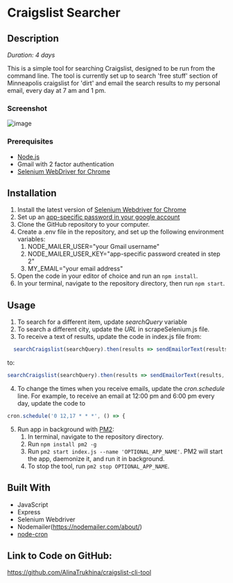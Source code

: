 # Craigslist Searcher

## Description

_Duration: 4 days_

This is a simple tool for searching Craigslist, designed to be run from the command line. The tool is currently set up to search 'free stuff' section of Minneapolis craigslist for 'dirt' and email the search results to my personal email, every day at 7 am and 1 pm.

### Screenshot
![image](https://github.com/AlinaTrukhina/craigslist-cli-tool/assets/46235932/67b4afbe-b7d7-4828-b304-ce04c320f8fd)

### Prerequisites

- [Node.js](https://nodejs.org/en/)
- Gmail with 2 factor authentication
- [Selenium WebDriver for Chrome](https://chromedriver.chromium.org/downloads)

## Installation

1. Install the latest version of [Selenium Webdriver for Chrome](https://chromedriver.chromium.org/downloads)
2. Set up an [app-specific password in your google account](https://support.google.com/accounts/answer/185833?hl=en)
3. Clone the GitHub repository to your computer.
4. Create a .env file in the repository, and set up the following environment variables:
    1. NODE_MAILER_USER="your Gmail username"
    2. NODE_MAILER_USER_KEY="app-specific password created in step 2"
    3. MY_EMAIL="your email address"
5. Open the code in your editor of choice and run an `npm install`.
6. In your terminal, navigate to the repository directory, then run `npm start`.

## Usage

1. To search for a different item, update *searchQuery* variable 
2. To search a different city, update the *URL* in scrapeSelenium.js file.
3. To receive a text of results, update the code in index.js file from: 
```javascript 
  searchCraigslist(searchQuery).then(results => sendEmailorText(results));
  ```
  to: 
  ```javascript 
  searchCraigslist(searchQuery).then(results => sendEmailorText(results, 'PHONE NUMBER'));
  ```
4. To change the times when you receive emails, update the *cron.schedule* line. For example, to receive an email at 12:00 pm and 6:00 pm every day, update the code to
```javascript
cron.schedule('0 12,17 * * *', () => {
```
5. Run app in background with [PM2](https://pm2.keymetrics.io/):
    1. In terminal, navigate to the repository directory.
    2. Run `npm install pm2 -g`
    3. Run `pm2 start index.js --name 'OPTIONAL_APP_NAME'`. PM2 will start the app, daemonize it, and run it in background.
    4. To stop the tool, run `pm2 stop OPTIONAL_APP_NAME`.


## Built With
- JavaScript
- Express
- Selenium Webdriver
- Nodemailer(https://nodemailer.com/about/)
- [node-cron](https://www.npmjs.com/package/node-cron)

## Link to Code on GitHub:
https://github.com/AlinaTrukhina/craigslist-cli-tool
